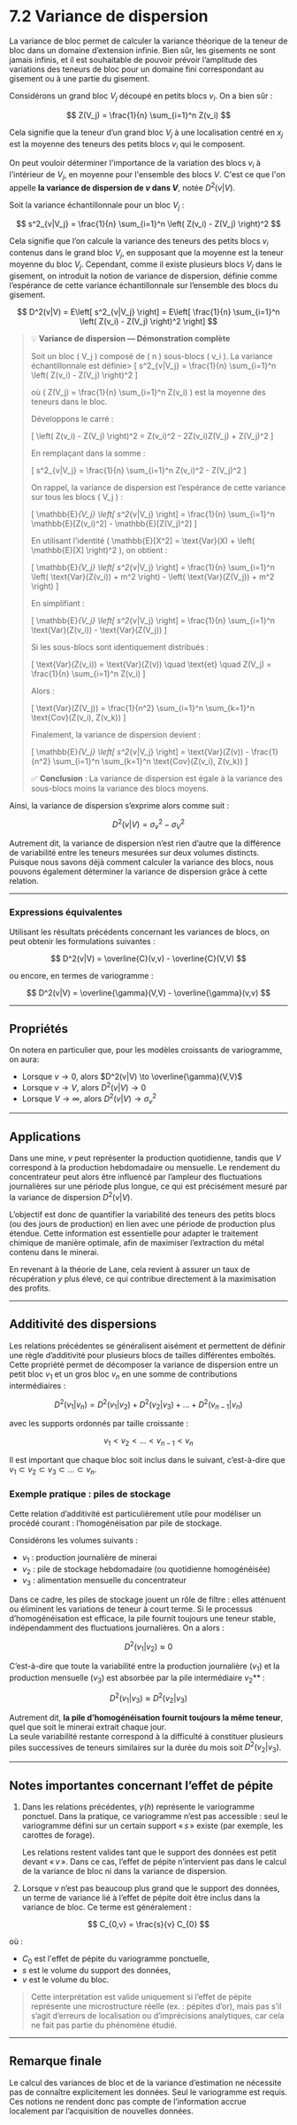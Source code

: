 # 7.2 Variance de dispersion

La variance de bloc permet de calculer la variance théorique de la teneur de bloc dans un domaine d’extension infinie. Bien sûr, les gisements ne sont jamais infinis, et il est souhaitable de pouvoir prévoir l’amplitude des variations des teneurs de bloc pour un domaine fini correspondant au gisement ou à une partie du gisement.

Considérons un grand bloc $V_j$ découpé en petits blocs $v_i$. On a bien sûr :

$$
Z(V_j) = \frac{1}{n} \sum_{i=1}^n Z(v_i)
$$

Cela signifie que la teneur d’un grand bloc $V_j$ à une localisation centré en $x_j$ est la moyenne des teneurs des petits blocs $v_i$ qui le composent.

On peut vouloir déterminer l'importance de la variation des blocs $v_i$ à l'intérieur de $V_j$, en moyenne pour l'ensemble des blocs $V$. C'est ce que l'on appelle **la variance de dispersion de $v$ dans $V$**, notée $D^2(v|V)$.

Soit la variance échantillonnale pour un bloc $V_j$ :

$$
s^2_{v|V_j} = \frac{1}{n} \sum_{i=1}^n \left( Z(v_i) - Z(V_j) \right)^2
$$

Cela signifie que l’on calcule la variance des teneurs des petits blocs $v_i$ contenus dans le grand bloc $V_j$, en supposant que la moyenne est la teneur moyenne du bloc $V_j$. Cependant, comme il existe plusieurs blocs $V_j$ dans le gisement, on introduit la notion de variance de dispersion, définie comme l’espérance de cette variance échantillonnale sur l’ensemble des blocs du gisement.

$$
D^2(v|V) = E\left[ s^2_{v|V_j} \right] = E\left[ \frac{1}{n} \sum_{i=1}^n \left( Z(v_i) - Z(V_j) \right)^2 \right]
$$

> 💡 **Variance de dispersion — Démonstration complète**
>
> Soit un bloc \( V_j \) composé de \( n \) sous-blocs \( v_i \). La variance échantillonnale est définie> \[
> s^2_{v|V_j} = \frac{1}{n} \sum_{i=1}^n \left( Z(v_i) - Z(V_j) \right)^2
> \]
>
> où \( Z(V_j) = \frac{1}{n} \sum_{i=1}^n Z(v_i) \) est la moyenne des teneurs dans le bloc.
>
> Développons le carré :
>
> \[
> \left( Z(v_i) - Z(V_j) \right)^2 = Z(v_i)^2 - 2Z(v_i)Z(V_j) + Z(V_j)^2
> \]
>
> En remplaçant dans la somme :
>
> \[
> s^2_{v|V_j} = \frac{1}{n} \sum_{i=1}^n Z(v_i)^2 - Z(V_j)^2
> \]
>
> On rappel, la variance de dispersion est l’espérance de cette variance sur tous les blocs \( V_j \) :
>
> \[
> \mathbb{E}_{V_j} \left[ s^2_{v|V_j} \right] = \frac{1}{n} \sum_{i=1}^n \mathbb{E}[Z(v_i)^2] - \mathbb{E}[Z(V_j)^2]
> \]
>
> En utilisant l'identité \( \mathbb{E}[X^2] = \text{Var}(X) + \left( \mathbb{E}[X] \right)^2 \), on obtient :
>
> \[
> \mathbb{E}_{V_j} \left[ s^2_{v|V_j} \right] = \frac{1}{n} \sum_{i=1}^n \left( \text{Var}(Z(v_i)) + m^2 \right) - \left( \text{Var}(Z(V_j)) + m^2 \right)
> \]
>
> En simplifiant :
>
> \[
> \mathbb{E}_{V_j} \left[ s^2_{v|V_j} \right] = \frac{1}{n} \sum_{i=1}^n \text{Var}(Z(v_i)) - \text{Var}(Z(V_j))
> \]
>
> Si les sous-blocs sont identiquement distribués :
>
> \[
> \text{Var}(Z(v_i)) = \text{Var}(Z(v)) \quad \text{et} \quad Z(V_j) = \frac{1}{n} \sum_{i=1}^n Z(v_i)
> \]
>
> Alors :
>
> \[
> \text{Var}(Z(V_j)) = \frac{1}{n^2} \sum_{i=1}^n \sum_{k=1}^n \text{Cov}(Z(v_i), Z(v_k))
> \]
>
> Finalement, la variance de dispersion devient :
>
> \[
> \mathbb{E}_{V_j} \left[ s^2_{v|V_j} \right] = \text{Var}(Z(v)) - \frac{1}{n^2} \sum_{i=1}^n \sum_{k=1}^n \text{Cov}(Z(v_i), Z(v_k))
> \]
>
> ✅ **Conclusion** : La variance de dispersion est égale à la variance des sous-blocs moins la variance des blocs moyens.
> 

Ainsi, la variance de dispersion s’exprime alors comme suit :

$$
D^2(v|V) = \sigma_v^2 - \sigma_V^2
$$

Autrement dit, la variance de dispersion n’est rien d’autre que la différence de variabilité entre les teneurs mesurées sur deux volumes distincts. Puisque nous savons déjà comment calculer la variance des blocs, nous pouvons également déterminer la variance de dispersion grâce à cette relation.

---

### Expressions équivalentes

Utilisant les résultats précédents concernant les variances de blocs, on peut obtenir les formulations suivantes :

$$
D^2(v|V) = \overline{C}(v,v) - \overline{C}(V,V)
$$

ou encore, en termes de variogramme :

$$
D^2(v|V) = \overline{\gamma}(V,V) - \overline{\gamma}(v,v)
$$


---

## Propriétés

On notera en particulier que, pour les modèles croissants de variogramme, on aura: 

- Lorsque $v \to 0$, alors $D^2(v|V) \to \overline{\gamma}(V,V)$  
- Lorsque $v \to V$, alors $D^2(v|V) \to 0$  
- Lorsque $V \to \infty$, alors $D^2(v|V) \to \sigma_v^2$

---

## Applications


Dans une mine, $v$ peut représenter la production quotidienne, tandis que $V$ correspond à la production hebdomadaire ou mensuelle. Le rendement du concentrateur peut alors être influencé par l’ampleur des fluctuations journalières sur une période plus longue, ce qui est précisément mesuré par la variance de dispersion $D^2(v|V)$.

L’objectif est donc de quantifier la variabilité des teneurs des petits blocs (ou des jours de production) en lien avec une période de production plus étendue. Cette information est essentielle pour adapter le traitement chimique de manière optimale, afin de maximiser l’extraction du métal contenu dans le minerai.

En revenant à la théorie de Lane, cela revient à assurer un taux de récupération $y$ plus élevé, ce qui contribue directement à la maximisation des profits.

---

## Additivité des dispersions

Les relations précédentes se généralisent aisément et permettent de définir une règle d’additivité pour plusieurs blocs de tailles différentes emboîtés. Cette propriété permet de décomposer la variance de dispersion entre un petit bloc $v_1$ et un gros bloc $v_n$ en une somme de contributions intermédiaires :

$$
D^2(v_1|v_n) = D^2(v_1|v_2) + D^2(v_2|v_3) + \dots + D^2(v_{n-1}|v_n)
$$

avec les supports ordonnés par taille croissante :

$$
v_1 < v_2 < \dots < v_{n-1} < v_n
$$

Il est important que chaque bloc soit inclus dans le suivant, c’est-à-dire que $v_1 \subset v_2 \subset v_3 \subset \dots \subset v_n$.

### Exemple pratique : piles de stockage

Cette relation d’additivité est particulièrement utile pour modéliser un procédé courant : l’homogénéisation par pile de stockage.

Considérons les volumes suivants :

- $v_1$ : production journalière de minerai  
- $v_2$ : pile de stockage hebdomadaire (ou quotidienne homogénéisée)  
- $v_3$ : alimentation mensuelle du concentrateur

Dans ce cadre, les piles de stockage jouent un rôle de filtre : elles atténuent ou éliminent les variations de teneur à court terme. Si le processus d’homogénéisation est efficace, la pile fournit toujours une teneur stable, indépendamment des fluctuations journalières. On a alors :

$$
D^2(v_1|v_2) \approx 0
$$

C’est-à-dire que toute la variabilité entre la production journalière ($v_1$) et la production mensuelle ($v_3$) est absorbée par la pile intermédiaire $v_2$** :

$$
D^2(v_1|v_3) \approx D^2(v_2|v_3)
$$

Autrement dit, **la pile d’homogénéisation fournit toujours la même teneur**, quel que soit le minerai extrait chaque jour.  
La seule variabilité restante correspond à la difficulté à constituer plusieurs piles successives de teneurs similaires sur la durée du mois soit $D^2(v_2|v_3)$.

---

## Notes importantes concernant l’effet de pépite

1. Dans les relations précédentes, $\gamma(h)$ représente le variogramme ponctuel. Dans la pratique, ce variogramme n’est pas accessible : seul le variogramme défini sur un certain support « $s$ » existe (par exemple, les carottes de forage).

   Les relations restent valides tant que le support des données est petit devant « $v$ ». Dans ce cas, l’effet de pépite n’intervient pas dans le calcul de la variance de bloc ni dans la variance de dispersion.

2. Lorsque $v$ n’est pas beaucoup plus grand que le support des données, un terme de variance lié à l’effet de pépite doit être inclus dans la variance de bloc. Ce terme est généralement :

$$
C_{0,v} = \frac{s}{v} C_{0} 
$$

où :

- $C_0$ est l'effet de pépite du variogramme ponctuelle,  
- $s$ est le volume du support des données,  
- $v$ est le volume du bloc.

> Cette interprétation est valide uniquement si l’effet de pépite représente une microstructure réelle (ex. : pépites d’or), mais pas s’il s’agit d’erreurs de localisation ou d’imprécisions analytiques, car cela ne fait pas partie du phénomène étudié.

---

## Remarque finale

Le calcul des variances de bloc et de la variance d’estimation ne nécessite pas de connaître explicitement les données. Seul le variogramme est requis.  
Ces notions ne rendent donc pas compte de l’information accrue localement par l’acquisition de nouvelles données.

